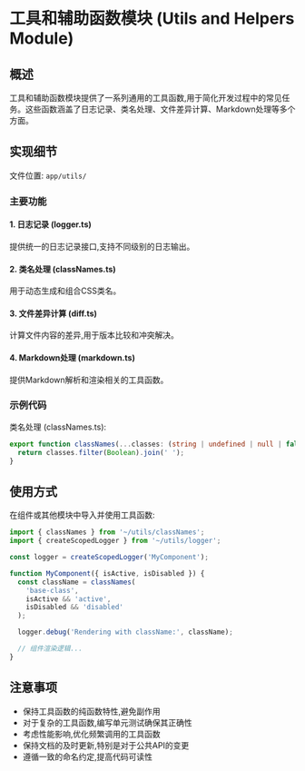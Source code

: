 # 工具和辅助函数模块 (Utils and Helpers Module)

## 概述

工具和辅助函数模块提供了一系列通用的工具函数,用于简化开发过程中的常见任务。这些函数涵盖了日志记录、类名处理、文件差异计算、Markdown处理等多个方面。

## 实现细节

文件位置: `app/utils/`

### 主要功能

#### 1. 日志记录 (logger.ts)

提供统一的日志记录接口,支持不同级别的日志输出。

#### 2. 类名处理 (classNames.ts)

用于动态生成和组合CSS类名。

#### 3. 文件差异计算 (diff.ts)

计算文件内容的差异,用于版本比较和冲突解决。

#### 4. Markdown处理 (markdown.ts)

提供Markdown解析和渲染相关的工具函数。

### 示例代码

类名处理 (classNames.ts):

```typescript
export function classNames(...classes: (string | undefined | null | false)[]) {
  return classes.filter(Boolean).join(' ');
}
```


## 使用方式

在组件或其他模块中导入并使用工具函数:

```typescript
import { classNames } from '~/utils/classNames';
import { createScopedLogger } from '~/utils/logger';

const logger = createScopedLogger('MyComponent');

function MyComponent({ isActive, isDisabled }) {
  const className = classNames(
    'base-class',
    isActive && 'active',
    isDisabled && 'disabled'
  );

  logger.debug('Rendering with className:', className);

  // 组件渲染逻辑...
}
```


## 注意事项

- 保持工具函数的纯函数特性,避免副作用
- 对于复杂的工具函数,编写单元测试确保其正确性
- 考虑性能影响,优化频繁调用的工具函数
- 保持文档的及时更新,特别是对于公共API的变更
- 遵循一致的命名约定,提高代码可读性
````

